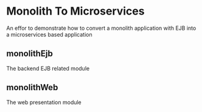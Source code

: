 # Monolith To Microservices
An effor to demonstrate how to convert a monolith application with EJB into a microservices based application

## monolithEjb
The backend EJB related module
## monolithWeb
The web presentation module
